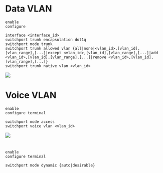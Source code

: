 # Data VLAN

```Cisco IOS
enable
configure

interface <interface_id>
switchport trunk encapsulation dot1q
switchport mode trunk
switchport trunk allowed vlan {all|none|<vlan_id>,[vlan_id],[vlan_range],[...]|except <vlan_id>,[vlan_id],[vlan_range],[...]|add <vlan_id>,[vlan_id],[vlan_range],[...]|remove <vlan_id>,[vlan_id],[vlan_range],[...]}
switchport trunk native vlan <vlan_id>
```

![](https://github.com/JonmarCorpuz/SecondBrain/blob/main/Assets/Whitespace.png)

# Voice VLAN

```Cisco IOS
enable
configure terminal

switchport mode access
switchport voice vlan <vlan_id>
```

![](https://github.com/JonmarCorpuz/SecondBrain/blob/main/Assets/Whitespace.png)

# 

```Cisco IOS
enable
configure terminal

switchport mode dynamic {auto|desirable}
```
